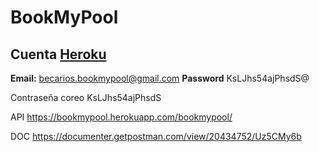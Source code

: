 # BookMyPool

## Cuenta [Heroku](https://www.heroku.com/)
**Email:** becarios.bookmypool@gmail.com
**Password** KsLJhs54ajPhsdS@ 

Contraseña coreo
KsLJhs54ajPhsdS

API
https://bookmypool.herokuapp.com/bookmypool/

DOC
https://documenter.getpostman.com/view/20434752/Uz5CMy6b
